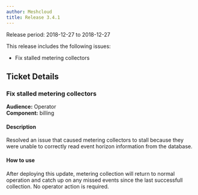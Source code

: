 ```yaml
---
author: Meshcloud
title: Release 3.4.1
---
```


Release period: 2018-12-27 to 2018-12-27

This release includes the following issues:
* Fix stalled metering collectors
<!--truncate-->

## Ticket Details
### Fix stalled metering collectors
**Audience:** Operator<br>**Component:** billing


#### Description
Resolved an issue that caused metering collectors to stall because they were unable to correctly read event horizon
information from the database.

#### How to use
After deploying this update, metering collection will return to normal operation and catch up on any missed events
since the last successfull collection. No operator action is required.

